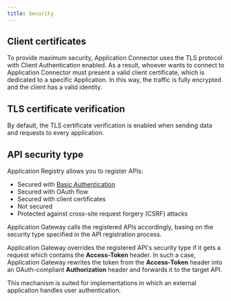 ```yaml
---
title: Security
---
```


## Client certificates

To provide maximum security, Application Connector uses the TLS protocol with Client Authentication enabled. As a result, whoever wants to connect to Application Connector must present a valid client certificate, which is dedicated to a specific Application. In this way, the traffic is fully encrypted and the client has a valid identity.

## TLS certificate verification

By default, the TLS certificate verification is enabled when sending data and requests to every application.
<!-- NOT WORKING FOR NOW, RE-ADD IT WHEN FIXED
You can [disable the TLS certificate verification] (../../../03-tutorials/00-application-connectivity/ac-11-disable-tls-certificate-verification.md) in the communication between Kyma and an application to allow Kyma to send requests and data to an unsecured application. Disabling the certificate verification can be useful in certain testing scenarios.
-->

## API security type

Application Registry allows you to register APIs:
- Secured with [Basic Authentication](https://tools.ietf.org/html/rfc7617)
- Secured with OAuth flow
- Secured with client certificates
- Not secured
- Protected against cross-site request forgery (CSRF) attacks

Application Gateway calls the registered APIs accordingly, basing on the security type specified in the API registration process.

Application Gateway overrides the registered API's security type if it gets a request which contains the **Access-Token** header. In such a case, Application Gateway rewrites the token from the **Access-Token** header into an OAuth-compliant **Authorization** header and forwards it to the target API.

This mechanism is suited for implementations in which an external application handles user authentication.
